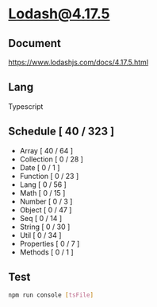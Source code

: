 # Lodash@4.17.5

## Document

https://www.lodashjs.com/docs/4.17.5.html

## Lang

Typescript

## Schedule [ 40 / 323 ]

* Array [ 40 / 64 ]
* Collection [ 0 / 28 ]
* Date [ 0 / 1 ]
* Function [ 0 / 23 ]
* Lang [ 0 / 56 ]
* Math [ 0 / 15 ]
* Number [ 0 / 3 ]
* Object [ 0 / 47 ]
* Seq [ 0 / 14 ]
* String [ 0 / 30 ]
* Util [ 0 / 34 ]
* Properties [ 0 / 7 ]
* Methods [ 0 / 1 ]

## Test

``` bash
npm run console [tsFile]
```